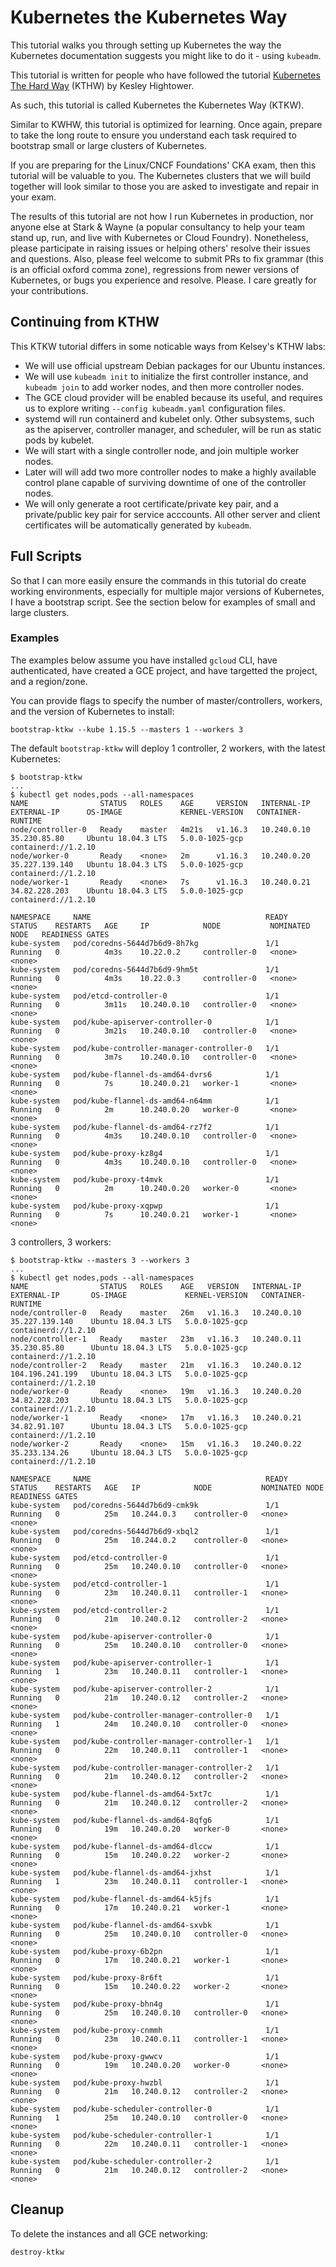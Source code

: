 # Kubernetes the Kubernetes Way

This tutorial walks you through setting up Kubernetes the way the Kubernetes documentation suggests you might like to do it - using `kubeadm`.

This tutorial is written for people who have followed the tutorial [Kubernetes The Hard Way](https://github.com/kelseyhightower/kubernetes-the-hard-way/) (KTHW) by Kesley Hightower.

As such, this tutorial is called Kubernetes the Kubernetes Way (KTKW).

Similar to KWHW, this tutorial is optimized for learning. Once again, prepare to take the long route to ensure you understand each task required to bootstrap small or large clusters of Kubernetes.

If you are preparing for the Linux/CNCF Foundations' CKA exam, then this tutorial will be valuable to you. The Kubernetes clusters that we will build together will look similar to those you are asked to investigate and repair in your exam.

The results of this tutorial are not how I run Kubernetes in production, nor anyone else at Stark & Wayne (a popular consultancy to help your team stand up, run, and live with Kubernetes or Cloud Foundry). Nonetheless, please participate in raising issues or helping others' resolve their issues and questions. Also, please feel welcome to submit PRs to fix grammar (this is an official oxford comma zone), regressions from newer versions of Kubernetes, or bugs you experience and resolve. Please. I care greatly for your contributions.

## Continuing from KTHW

This KTKW tutorial differs in some noticable ways from Kelsey's KTHW labs:

* We will use official upstream Debian packages for our Ubuntu instances.
* We will use `kubeadm init` to initialize the first controller instance, and `kubeadm join` to add worker nodes, and then more controller nodes.
* The GCE cloud provider will be enabled because its useful, and requires us to explore writing `--config kubeadm.yaml` configuration files.
* systemd will run containerd and kubelet only. Other subsystems, such as the apiserver, controller manager, and scheduler, will be run as static pods by kubelet.
* We will start with a single controller node, and join multiple worker nodes.
* Later will will add two more controller nodes to make a highly available control plane capable of surviving downtime of one of the controller nodes.
* We will only generate a root certificate/private key pair, and a private/public key pair for service acccounts. All other server and client certificates will be automatically generated by `kubeadm`.

## Full Scripts

So that I can more easily ensure the commands in this tutorial do create working environments, especially for multiple major versions of Kubernetes, I have a bootstrap script. See the section below for examples of small and large clusters.

### Examples

The examples below assume you have installed `gcloud` CLI, have authenticated, have created a GCE project, and have targetted the project, and a region/zone.

You can provide flags to specify the number of master/controllers, workers, and the version of Kubernetes to install:

```plain
bootstrap-ktkw --kube 1.15.5 --masters 1 --workers 3
```

The default `bootstrap-ktkw` will deploy 1 controller, 2 workers, with the latest Kubernetes:

```plain
$ bootstrap-ktkw
...
$ kubectl get nodes,pods --all-namespaces
NAME                STATUS   ROLES    AGE     VERSION   INTERNAL-IP   EXTERNAL-IP      OS-IMAGE             KERNEL-VERSION   CONTAINER-RUNTIME
node/controller-0   Ready    master   4m21s   v1.16.3   10.240.0.10   35.230.85.80     Ubuntu 18.04.3 LTS   5.0.0-1025-gcp   containerd://1.2.10
node/worker-0       Ready    <none>   2m      v1.16.3   10.240.0.20   35.227.139.140   Ubuntu 18.04.3 LTS   5.0.0-1025-gcp   containerd://1.2.10
node/worker-1       Ready    <none>   7s      v1.16.3   10.240.0.21   34.82.228.203    Ubuntu 18.04.3 LTS   5.0.0-1025-gcp   containerd://1.2.10

NAMESPACE     NAME                                       READY   STATUS    RESTARTS   AGE     IP            NODE           NOMINATED NODE   READINESS GATES
kube-system   pod/coredns-5644d7b6d9-8h7kg               1/1     Running   0          4m3s    10.22.0.2     controller-0   <none>           <none>
kube-system   pod/coredns-5644d7b6d9-9hm5t               1/1     Running   0          4m3s    10.22.0.3     controller-0   <none>           <none>
kube-system   pod/etcd-controller-0                      1/1     Running   0          3m11s   10.240.0.10   controller-0   <none>           <none>
kube-system   pod/kube-apiserver-controller-0            1/1     Running   0          3m21s   10.240.0.10   controller-0   <none>           <none>
kube-system   pod/kube-controller-manager-controller-0   1/1     Running   0          3m7s    10.240.0.10   controller-0   <none>           <none>
kube-system   pod/kube-flannel-ds-amd64-dvrs6            1/1     Running   0          7s      10.240.0.21   worker-1       <none>           <none>
kube-system   pod/kube-flannel-ds-amd64-n64mm            1/1     Running   0          2m      10.240.0.20   worker-0       <none>           <none>
kube-system   pod/kube-flannel-ds-amd64-rz7f2            1/1     Running   0          4m3s    10.240.0.10   controller-0   <none>           <none>
kube-system   pod/kube-proxy-kz8g4                       1/1     Running   0          4m3s    10.240.0.10   controller-0   <none>           <none>
kube-system   pod/kube-proxy-t4mvk                       1/1     Running   0          2m      10.240.0.20   worker-0       <none>           <none>
kube-system   pod/kube-proxy-xqpwp                       1/1     Running   0          7s      10.240.0.21   worker-1       <none>           <none>
```

3 controllers, 3 workers:

```plain
$ bootstrap-ktkw --masters 3 --workers 3
...
$ kubectl get nodes,pods --all-namespaces
NAME                STATUS   ROLES    AGE   VERSION   INTERNAL-IP   EXTERNAL-IP       OS-IMAGE             KERNEL-VERSION   CONTAINER-RUNTIME
node/controller-0   Ready    master   26m   v1.16.3   10.240.0.10   35.227.139.140    Ubuntu 18.04.3 LTS   5.0.0-1025-gcp   containerd://1.2.10
node/controller-1   Ready    master   23m   v1.16.3   10.240.0.11   35.230.85.80      Ubuntu 18.04.3 LTS   5.0.0-1025-gcp   containerd://1.2.10
node/controller-2   Ready    master   21m   v1.16.3   10.240.0.12   104.196.241.199   Ubuntu 18.04.3 LTS   5.0.0-1025-gcp   containerd://1.2.10
node/worker-0       Ready    <none>   19m   v1.16.3   10.240.0.20   34.82.228.203     Ubuntu 18.04.3 LTS   5.0.0-1025-gcp   containerd://1.2.10
node/worker-1       Ready    <none>   17m   v1.16.3   10.240.0.21   34.82.91.107      Ubuntu 18.04.3 LTS   5.0.0-1025-gcp   containerd://1.2.10
node/worker-2       Ready    <none>   15m   v1.16.3   10.240.0.22   35.233.134.26     Ubuntu 18.04.3 LTS   5.0.0-1025-gcp   containerd://1.2.10

NAMESPACE     NAME                                       READY   STATUS    RESTARTS   AGE   IP            NODE           NOMINATED NODE   READINESS GATES
kube-system   pod/coredns-5644d7b6d9-cmk9k               1/1     Running   0          25m   10.244.0.3    controller-0   <none>           <none>
kube-system   pod/coredns-5644d7b6d9-xbql2               1/1     Running   0          25m   10.244.0.2    controller-0   <none>           <none>
kube-system   pod/etcd-controller-0                      1/1     Running   0          25m   10.240.0.10   controller-0   <none>           <none>
kube-system   pod/etcd-controller-1                      1/1     Running   0          23m   10.240.0.11   controller-1   <none>           <none>
kube-system   pod/etcd-controller-2                      1/1     Running   0          21m   10.240.0.12   controller-2   <none>           <none>
kube-system   pod/kube-apiserver-controller-0            1/1     Running   0          25m   10.240.0.10   controller-0   <none>           <none>
kube-system   pod/kube-apiserver-controller-1            1/1     Running   1          23m   10.240.0.11   controller-1   <none>           <none>
kube-system   pod/kube-apiserver-controller-2            1/1     Running   0          21m   10.240.0.12   controller-2   <none>           <none>
kube-system   pod/kube-controller-manager-controller-0   1/1     Running   1          24m   10.240.0.10   controller-0   <none>           <none>
kube-system   pod/kube-controller-manager-controller-1   1/1     Running   0          22m   10.240.0.11   controller-1   <none>           <none>
kube-system   pod/kube-controller-manager-controller-2   1/1     Running   0          21m   10.240.0.12   controller-2   <none>           <none>
kube-system   pod/kube-flannel-ds-amd64-5xt7c            1/1     Running   0          21m   10.240.0.12   controller-2   <none>           <none>
kube-system   pod/kube-flannel-ds-amd64-8qfg6            1/1     Running   0          19m   10.240.0.20   worker-0       <none>           <none>
kube-system   pod/kube-flannel-ds-amd64-dlccw            1/1     Running   0          15m   10.240.0.22   worker-2       <none>           <none>
kube-system   pod/kube-flannel-ds-amd64-jxhst            1/1     Running   1          23m   10.240.0.11   controller-1   <none>           <none>
kube-system   pod/kube-flannel-ds-amd64-k5jfs            1/1     Running   0          17m   10.240.0.21   worker-1       <none>           <none>
kube-system   pod/kube-flannel-ds-amd64-sxvbk            1/1     Running   0          25m   10.240.0.10   controller-0   <none>           <none>
kube-system   pod/kube-proxy-6b2pn                       1/1     Running   0          17m   10.240.0.21   worker-1       <none>           <none>
kube-system   pod/kube-proxy-8r6ft                       1/1     Running   0          15m   10.240.0.22   worker-2       <none>           <none>
kube-system   pod/kube-proxy-bhn4g                       1/1     Running   0          25m   10.240.0.10   controller-0   <none>           <none>
kube-system   pod/kube-proxy-cnmmh                       1/1     Running   0          23m   10.240.0.11   controller-1   <none>           <none>
kube-system   pod/kube-proxy-gwwcv                       1/1     Running   0          19m   10.240.0.20   worker-0       <none>           <none>
kube-system   pod/kube-proxy-hwzbl                       1/1     Running   0          21m   10.240.0.12   controller-2   <none>           <none>
kube-system   pod/kube-scheduler-controller-0            1/1     Running   1          25m   10.240.0.10   controller-0   <none>           <none>
kube-system   pod/kube-scheduler-controller-1            1/1     Running   0          22m   10.240.0.11   controller-1   <none>           <none>
kube-system   pod/kube-scheduler-controller-2            1/1     Running   0          21m   10.240.0.12   controller-2   <none>           <none>
```

## Cleanup

To delete the instances and all GCE networking:

```plain
destroy-ktkw
```
